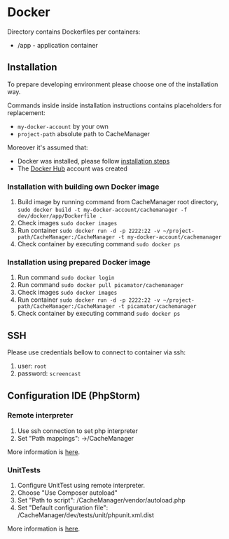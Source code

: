 Docker
======
Directory contains Dockerfiles per containers:
* /app - application container

Installation
------------
To prepare developing environment please choose one of the installation way.

Commands inside inside installation instructions contains placeholders for replacement:
* `my-docker-account` by your own
* `project-path` absolute path to CacheManager

Moreover it's assumed that:
* Docker was installed, please follow [installation steps](https://docs.docker.com/engine/installation/)
* The [Docker Hub](https://hub.docker.com/) account was created

### Installation with building own Docker image
1. Build image by running command from CacheManager root directory, `sudo docker build -t my-docker-account/cachemanager -f dev/docker/app/Dockerfile .`
2. Check images `sudo docker images`
3. Run container `sudo docker run -d -p 2222:22 -v ~/project-path/CacheManager:/CacheManager -t my-docker-account/cachemanager`
4. Check container by executing command `sudo docker ps`

### Installation using prepared Docker image
1. Run command `sudo docker login`
2. Run command `sudo docker pull picamator/cachemanager`
3. Check images `sudo docker images`
4. Run container `sudo docker run -d -p 2222:22 -v ~/project-path/CacheManager:/CacheManager -t picamator/cachemanager`
5. Check container by executing command `sudo docker ps`

SSH
---
Please use credentials bellow to connect to container via ssh:

1. user: `root`
2. password: `screencast`

Configuration IDE (PhpStorm)
---------------------------- 
### Remote interpreter
1. Use ssh connection to set php interpreter
2. Set "Path mappings": <progect root>->/CacheManager

More information is [here](https://confluence.jetbrains.com/display/PhpStorm/Working+with+Remote+PHP+Interpreters+in+PhpStorm).

### UnitTests
1. Configure UnitTest using remote interpreter. 
2. Choose "Use Composer autoload"
3. Set "Path to script": /CacheManager/vendor/autoload.php
4. Set "Default configuration file": /CacheManager/dev/tests/unit/phpunit.xml.dist

More information is [here](https://confluence.jetbrains.com/display/PhpStorm/Running+PHPUnit+tests+over+SSH+on+a+remote+server+with+PhpStorm).
